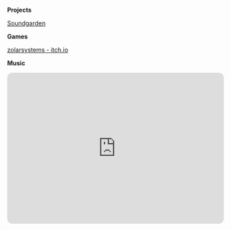 **Projects**

[Soundgarden](https://videon.github.io/soundgarden/)

**Games**

[zolarsystems - itch.io](https://zolarsystems.itch.io/)

**Music**

<iframe style="border-radius:12px" src="https://open.spotify.com/embed/artist/1d6eoE53vptd9Ur87w5Ra6?utm_source=generator" width="100%" height="352" frameBorder="0" allowfullscreen="" allow="autoplay; clipboard-write; encrypted-media; fullscreen; picture-in-picture" loading="lazy"></iframe>
